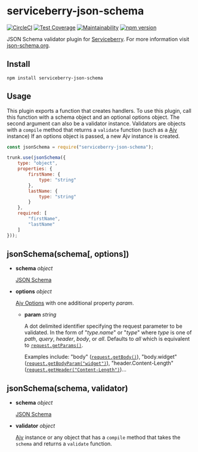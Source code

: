 serviceberry-json-schema
========================

[![CircleCI](https://circleci.com/gh/bob-gray/serviceberry-json-schema.svg?style=svg)](https://circleci.com/gh/bob-gray/serviceberry-json-schema)
[![Test Coverage](https://api.codeclimate.com/v1/badges/991c894da2d8a7d8465c/test_coverage)](https://codeclimate.com/github/bob-gray/serviceberry-json-schema/test_coverage)
[![Maintainability](https://api.codeclimate.com/v1/badges/991c894da2d8a7d8465c/maintainability)](https://codeclimate.com/github/bob-gray/serviceberry-json-schema/maintainability)
[![npm version](https://badge.fury.io/js/serviceberry-json-schema.svg)](https://badge.fury.io/js/serviceberry-json-schema)

JSON Schema validator plugin for [Serviceberry](https://serviceberry.js.org). For
more information visit [json-schema.org](http://json-schema.org).

Install
-------
```shell-script
npm install serviceberry-json-schema
```

Usage
-----
This plugin exports a function that creates handlers. To use this
plugin, call this function with a schema object and an optional options
object. The second argument can also be a validator instance.
Validators are objects with a `compile` method that returns
a `validate` function (such as a [Ajv](https://www.npmjs.com/package/ajv)
instance) If an options object is passed, a new Ajv instance is created.


```js
const jsonSchema = require("serviceberry-json-schema");

trunk.use(jsonSchema({
	type: "object",
	properties: {
		firstName: {
			type: "string"
		},
		lastName: {
			type: "string"
		}
	},
	required: [
		"firstName",
		"lastName"
	]
}));
```

jsonSchema(schema[, options])
-----------------------------
  - **schema** *object*

    [JSON Schema](http://json-schema.org/)

  - **options** *object*

    [Ajv Options](https://www.npmjs.com/package/ajv#options) with one additional property *param*.
    
     - **param** *string*
     
       A dot delimited identifier specifying the request parameter to be validated. In the form of "*type.name*"
       or "*type*" where *type* is one of *path*, *query*, *header*, *body*, or *all*. Defaults to *all* which is
       equivalent to [`request.getParams()`](https://serviceberry.js.org/docs/request#getparams).
       
       Examples include: "body" ([`request.getBody()`](https://serviceberry.js.org/docs/request#getbody)),
       "body.widget" ([`request.getBodyParam("widget")`](https://serviceberry.js.org/docs/request#getbodyparam)),
       "header.Content-Length"  ([`request.getHeader("Content-Length")`](https://serviceberry.js.org/docs/request#getheader))...


jsonSchema(schema, validator)
-----------------------------
  - **schema** *object*

    [JSON Schema](http://json-schema.org/)

  - **validator** *object*

    [Ajv](https://www.npmjs.com/package/ajv) instance or any object that has a
	`compile` method that takes the `schema` and returns a `validate` function.
